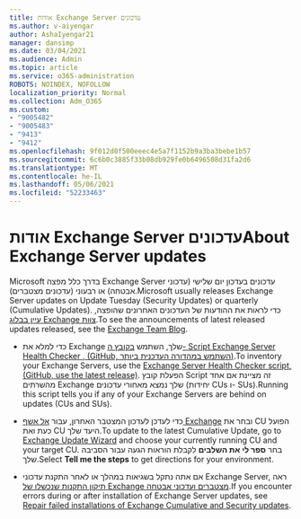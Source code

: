 ```yaml
---
title: אודות Exchange Server עדכונים
ms.author: v-aiyengar
author: AshaIyengar21
manager: dansimp
ms.date: 03/04/2021
ms.audience: Admin
ms.topic: article
ms.service: o365-administration
ROBOTS: NOINDEX, NOFOLLOW
localization_priority: Normal
ms.collection: Adm_O365
ms.custom:
- "9005482"
- "9005483"
- "9413"
- "9412"
ms.openlocfilehash: 9f012d0f500eeec4e5a7f1152b9a3ba3bebe1b57
ms.sourcegitcommit: 6c6b0c3885f33b08db929fe0b6496508d31fa2d6
ms.translationtype: MT
ms.contentlocale: he-IL
ms.lasthandoff: 05/06/2021
ms.locfileid: "52233463"
---
```

# <a name="about-exchange-server-updates"></a><span data-ttu-id="43d47-102">אודות Exchange Server עדכונים</span><span class="sxs-lookup"><span data-stu-id="43d47-102">About Exchange Server updates</span></span>

<span data-ttu-id="43d47-103">Microsoft בדרך כלל מפצה Exchange Server עדכונים בעדכון יום שלישי (עדכוני אבטחה) או רבעוני (עדכונים מצטברים).</span><span class="sxs-lookup"><span data-stu-id="43d47-103">Microsoft usually releases Exchange Server updates on Update Tuesday (Security Updates) or quarterly (Cumulative Updates).</span></span> <span data-ttu-id="43d47-104">כדי לראות את ההודעות של העדכונים האחרונים שהופצה, [עיין בבלוג Exchange צוות](https://aka.ms/ehlo).</span><span class="sxs-lookup"><span data-stu-id="43d47-104">To see the announcements of latest released updates released, see the [Exchange Team Blog](https://aka.ms/ehlo).</span></span>

- <span data-ttu-id="43d47-105">כדי למלא את Exchange שלך, השתמש [בקובץ ה- Script Exchange Server Health Checker , (GitHub, השתמש במהדורה העדכנית ביותר)](https://aka.ms/ExchangeHealthChecker).</span><span class="sxs-lookup"><span data-stu-id="43d47-105">To inventory your Exchange Servers, use the [Exchange Server Health Checker script, (GitHub, use the latest release)](https://aka.ms/ExchangeHealthChecker).</span></span> <span data-ttu-id="43d47-106">הפעלת קובץ Script זה מציינת אם אחד מהשרתים Exchange שלך נמצא מאחורי עדכונים (יחידות CUs ו- SUs).</span><span class="sxs-lookup"><span data-stu-id="43d47-106">Running this script tells you if any of your Exchange Servers are behind on updates (CUs and SUs).</span></span>

- <span data-ttu-id="43d47-107">כדי לעדכן לעדכון המצטבר האחרון, עבור [אל אשף Exchange](https://aka.ms/ExchangeUpdateWizard) ובחר את CU הפועל כעת ואת CU היעד שלך.</span><span class="sxs-lookup"><span data-stu-id="43d47-107">To update to the latest Cumulative Update, go to [Exchange Update Wizard](https://aka.ms/ExchangeUpdateWizard) and choose your currently running CU and your target CU.</span></span> <span data-ttu-id="43d47-108">בחר **ספר לי את השלבים** לקבלת הוראות הגעה עבור הסביבה שלך.</span><span class="sxs-lookup"><span data-stu-id="43d47-108">Select **Tell me the steps** to get directions for your environment.</span></span>

- <span data-ttu-id="43d47-109">אם אתה נתקל בשגיאות במהלך או לאחר התקנת עדכוני Exchange Server, ראה [תיקון התקנות שנכשלו של Exchange מצטברים ועדכוני אבטחה](https://docs.microsoft.com/exchange/troubleshoot/client-connectivity/exchange-security-update-issues).</span><span class="sxs-lookup"><span data-stu-id="43d47-109">If you encounter errors during or after installation of Exchange Server updates, see [Repair failed installations of Exchange Cumulative and Security updates](https://docs.microsoft.com/exchange/troubleshoot/client-connectivity/exchange-security-update-issues).</span></span>
